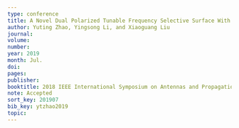 ```yaml
---
type: conference
title: A Novel Dual Polarized Tunable Frequency Selective Surface With Varactors
author: Yuting Zhao, Yingsong Li, and Xiaoguang Liu
journal:
volume:
number:
year: 2019
month: Jul.
doi:
pages:
publisher:
booktitle: 2018 IEEE International Symposium on Antennas and Propagation & USNC/URSI National Radio Science Meeting
note: Accepted
sort_key: 201907
bib_key: ytzhao2019
topic:
---
```

